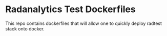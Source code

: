 # Radanalytics Test Dockerfiles

This repo contains dockerfiles that will allow one to quickly deploy radtest stack onto docker. 